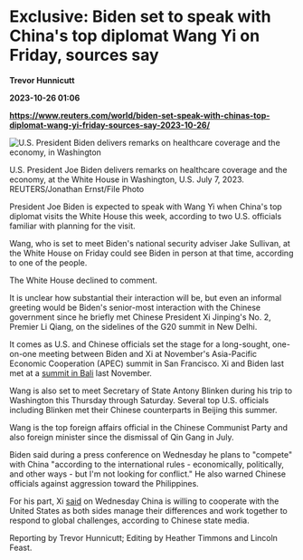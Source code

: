 # Exclusive: Biden set to speak with China's top diplomat Wang Yi on Friday, sources say
**Trevor Hunnicutt**

**2023-10-26 01:06**

**https://www.reuters.com/world/biden-set-speak-with-chinas-top-diplomat-wang-yi-friday-sources-say-2023-10-26/**

![U.S. President Biden delivers remarks on healthcare coverage and the economy, in Washington](https://www.reuters.com/resizer/62f3X6g6pzWY3SQ16GmdkHdnWAc=/1920x0/filters:quality(80)/cloudfront-us-east-2.images.arcpublishing.com/reuters/U66LBO6WJNL6DEBSLSTIFP3X2E.jpg)

U.S. President Joe Biden delivers remarks on healthcare coverage and the economy, at the White House in Washington, U.S. July 7, 2023. REUTERS/Jonathan Ernst/File Photo

President Joe Biden is expected to speak with Wang Yi when China's top diplomat visits the White House this week, according to two U.S. officials familiar with planning for the visit.

Wang, who is set to meet Biden's national security adviser Jake Sullivan, at the White House on Friday could see Biden in person at that time, according to one of the people.

The White House declined to comment.

It is unclear how substantial their interaction will be, but even an informal greeting would be Biden's senior-most interaction with the Chinese government since he briefly met Chinese President Xi Jinping's No. 2, Premier Li Qiang, on the sidelines of the G20 summit in New Delhi.

It comes as U.S. and Chinese officials set the stage for a long-sought, one-on-one meeting between Biden and Xi at November's Asia-Pacific Economic Cooperation (APEC) summit in San Francisco. Xi and Biden last met at a [summit in Bali](https://www.reuters.com/world/top-takeaways-biden-xi-meeting-bali-2022-11-14/) last November.

Wang is also set to meet Secretary of State Antony Blinken during his trip to Washington this Thursday through Saturday. Several top U.S. officials including Blinken met their Chinese counterparts in Beijing this summer.

Wang is the top foreign affairs official in the Chinese Communist Party and also foreign minister since the dismissal of Qin Gang in July.

Biden said during a press conference on Wednesday he plans to "compete" with China "according to the international rules - economically, politically, and other ways - but I'm not looking for conflict." He also warned Chinese officials against aggression toward the Philippines.

For his part, Xi [said](https://www.reuters.com/world/china/china-willing-cooperate-with-us-manage-differences-xi-2023-10-25/) on Wednesday China is willing to cooperate with the United States as both sides manage their differences and work together to respond to global challenges, according to Chinese state media.

Reporting by Trevor Hunnicutt; Editing by Heather Timmons and Lincoln Feast.